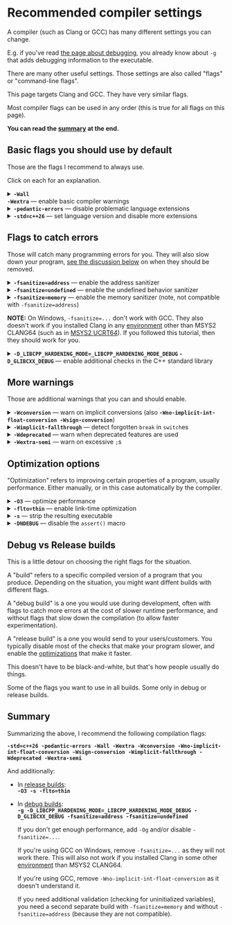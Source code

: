 # Recommended compiler settings

A compiler (such as Clang or GCC) has many different settings you can change.

E.g. if you've read [the page about debugging](/tooling/articles/debugging_in_terminal.md), you already know about `-g` that adds debugging information to the executable.

There are many other useful settings. Those settings are also called "flags" or "command-line flags".

This page targets Clang and GCC. They have very similar flags.

Most compiler flags can be used in any order (this is true for all flags on this page).

**You can read the [summary](#summary) at the end.**

## Basic flags you should use by default

Those are the flags I recommend to always use.

Click on each for an explanation.<details><summary><b><code>-Wall -Wextra</code></b> — enable basic compiler warnings</summary>

A "warning" is when a compiler tells you it thinks your code is bugged, despite being valid C++. It won't say it by default though, you have to ask it.

For example, this program:
```cpp
#include <iostream>

int main()
{
    int sum;
    for (int i = 0; i < 10; i++)
        sum += i;
    std::cout << sum << '\n';
}
```
...compiles but might not work properly because we didn't initialize `sum`. But a compiler will happily compile it. But if you add `-Wall -Wextra` (e.g. `clang++ prog.cpp -Wall -Wextra`), it'll warn you about this:
```none
prog.cpp:7:9: warning: variable 'sum' is uninitialized when used here [-Wuninitialized]
    7 |         sum += i;
      |         ^~~
prog.cpp:5:12: note: initialize the variable 'sum' to silence this warning
    5 |     int sum;
      |            ^
      |             = 0
1 warning generated.
```

**When asking for help with your code, make sure you enabled and fixed the warnings first.**

`W` in `-Wall -Wextra` stands for "warnings". `-Wall` enables the most common warnings (not all of them, despite saying "all"), and `-Wextra` enables some additional warnings (but again not all of them).
</details>

<details><summary><b><code>-pedantic-errors</code></b> — disable problematic language extensions</h3></summary>

Compilers add custom features to C++ that are not described in the standard ("C++ standard" is the document describing how C++ is supposed to work, that all compilers try to follow).

Those extra non-standard features are called "language extensions" or just "extensions".

For example, the following is not legal in standard C++ (unlike C), because array size must be a fixed number:

```cp
#include <iostream>

int main()
{
    int n;
    std::cin >> n;
    int array[n];
}
```

But Clang and GCC accept this by default.

Why is this bad? Because different compilers have different extensions, and if you use them, your program will not compile on some compilers (e.g. the MSVC compiler can't compile the program above).

If you try to compile this with `-pedantic-errors` (`clang++ prog.cpp -pedantic-errors`), you should see an error:
```
prog.cpp:7:15: error: variable length arrays in C++ are a Clang extension [-Werror,-Wvla-cxx-extension]
    7 |     int array[n];
      |               ^
prog.cpp:7:15: note: read of non-const variable 'n' is not allowed in a constant expression
prog.cpp:5:9: note: declared here
    5 |     int n;
      |         ^
1 error generated.
```

Some extensions have standard alternatives (e.g. `std::vector<int> array(n);` can replace `int array[n];` above).

Even if you intentionally do want to use an extension, this isn't a good reason to remove this flag. Instead there are ways to disable those checks for certain *parts* of your code.

#### Alternative flags: `-pedantic` and `-Wpedantic`

Some people use `-pedantic` or `-Wpedantic` instead of `-pedantic-errors`. Those two have the same effect, and unlike `-pedantic-errors` they produce warnings rather than errors.

</details>

<!-- TODO: replace C++26, C23, when newer standards are released -->
<details><summary><b><code>-std=c++26</code></b> — set language version and disable more extensions</h3></summary>

This is for C++, for C use `-std=c23`.

This does two things:

1. It **sets the language version to C++26** (newest supported by Clang at the time of writing). The **language version** is not the same thing as the **compiler version**. The language version is the version of the C++ standard (the document that all compilers try to adhere to, that explains how C++ is supposed to work).

    If you tell a compiler to use an old C++ version, it will disable some new features.

    The number `26` is the release year. At the time of writing, C++26 isn't released yet (but the compilers already support some of the planned features). The latest released C++ standard is C++23, and the past ones were C++20, C++17, C++14, C++11, C++98 (later amended as [C++03](https://stackoverflow.com/q/8285777/2752075)). And the C standards are C23, C17, C11, C98.

    The default language version varies between compilers and compiler versions, and at the time of writing Clang and GCC default to C++17.

    You'll see people mention versions with a letter, such as C++2c. It refers to the next version of the standard that's currently in development, and the letter will be replaced with a digit when it's released. C++2c is expected to be released in 2026 and become C++26 (C++2a became C++20, C++2b became C++23; and before that C++0x first became C++1x (they didn't guess the decade right) and then C++11; C++1y became 14 and C++1z became C++17).

2. It **disables some problematic language extensions**.

    A "language extension" is a feature that a compiler adds to C++, that's not mentioned in the C++ standard.

    For example, `int typeof = 42;` is valid in standard C/C++ (`typeof` is a variable name with no special meaning), but it doesn't compile by default in Clang and GCC, because they assign a [non-standard meaning](https://gcc.gnu.org/onlinedocs/gcc/Typeof.html) to `typeof`.

    The default `-std=...` value in Clang and GCC is `-std=gnu++17` and `-std=gnu17` (in C++ and C respectively) (at the time of writing), where "gnu++" stands for "C++ with GNU extensions" (aka GCC extensions, as GCC stands for the "GNU Compiler Collection" or the "GNU C Compiler").

    Replacing `gnu++` with `c++` is what disables those extensions. The code above compiles with any `-std=c++…` flag.

    `-std=c++…` and `-pedantic-errors` work better in tandem. If you only add the latter, `int typeof = 42;` will still not compile, but any use of [`typeof` extension](https://gcc.gnu.org/onlinedocs/gcc/Typeof.html) will not compile either. Adding the former makes `int typeof = 42;` compile.

    You don't lose anything by adding `-std=c++…`, because there are loopholes to use the extensions (e.g. spelling `typeof` as `__typeof` or `__typeof__` will let you use it as the extension; and there's no conflict with variable names because they can't legally contain `__`).

</details>

## Flags to catch errors

Those will catch many programming errors for you. They will also slow down your program, [see the discussion below](#debug-vs-release-builds) on when they should be removed.

<details><summary><b><code>-fsanitize=address</code></b> — enable the address sanitizer</h3></summary>

"Address sanitizer" (or "ASAN" for short) is a tool that catches pointer errors. It's embedded into your executable, and performs additional checks when you run the executable.

Consider this broken program:
```cpp
#include <iostream>

int main()
{
    int arr[5] = {4,5,6,7,8};

    for (int i = 0; i < 10; i++)
        std::cout << arr[i] << '\n';
}
```
Here we access the array out of bounds (read 10 elements while it only has 5).

When I run this, I get following output:
```
4
5
6
7
8
0
1478234208
0
0
0
```
While in most other languages you would immediately get an error, in C++ you get "undefined behavior", meaning anything can happen: you could get an error, but in this case I got 5 random garbage numbers.

ASAN would catch this.

Compile this program with `clang++ prog.cpp -fsanitize=address`, and after `8` you'll get an error message (a fairly cryptic one, but it will say `stack-buffer-overflow`, and that it happened in function `main`).

**If you also add `-g`, it will tell you the exact line number.**

ASAN also catches memory leaks.

Note that ASAN has a significant performance and memory overhead.

</details>

<details><summary><b><code>-fsanitize=undefined</code></b> — enable the undefined behavior sanitizer</h3></summary>

The "undefined behavior sanitizer" (aka UBSAN) catches some forms of undefined behavior.

For example:
```cpp
#include <iostream>

int main()
{
    for (int i = 0; i < 10; i++)
        std::cout << i * 400000000 << '\n';
}
```
If you run this, you might see something like this:
```
0
400000000
800000000
1200000000
1600000000
2000000000
-1894967296
-1494967296
-1094967296
-694967296
```
When `i >= 6`, `int` overflows. (In this case it manifests as negative numbers, but in general can cause other issues.)

If we compilie this as `clang++ prog.cpp -fsanitize=undefined` and run, UBSAN will complain:
```
prog.cpp:6:24: runtime error: signed integer overflow: 6 * 400000000 cannot be represented in type 'int'
SUMMARY: UndefinedBehaviorSanitizer: undefined-behavior prog.cpp:6:24
```

</details>

<details><summary><b><code>-fsanitize=memory</code></b> — enable the memory sanitizer (note, not compatible with <code>-fsanitize=address</code>)</h3></summary>

The memory sanitizer catches the use of uninitialized variables:
```cpp
#include <iostream>

int main()
{
    int x;
    std::cout << x << '\n';
}
```
This normally prints some arbitrary values.

`-fsanitize=memory` would catch this and give you a runtime error. If you also add `-g`, it will give you line numbers.

Note that this is **not compatible** with `-fsanitize=address`, and since the address sanitizer is vastly more important, the memory sanitizer gets less attention.

So to get the full sanitizer coverage, you'll need to test on at least two different builds.



</details>

**NOTE:** On Windows, `-fsanitize=...` don't work with GCC. They also doesn't work if you installed Clang in any [environment](/tooling/articles/msys2_environments.md) other than MSYS2 CLANG64 (such as in [MSYS2 UCRT64](/tooling/articles/msys2_environments.md)). If you followed this tutorial, then they should work for you.

<details><summary><b><code>-D_LIBCPP_HARDENING_MODE=_LIBCPP_HARDENING_MODE_DEBUG</code> <code>-D_GLIBCXX_DEBUG</code></b> — enable additional checks in the C++ standard library</summary>

For example, this will detect accessing `std::vector` out of bounds.

```cpp
#include <iostream>
#include <vector>

int main()
{
    std::vector<int> v = {1,2,3};
    std::cout << v[10] << '\n';
}
```
Without those flags, this might print a junk number. With the flag, you'll get:
```
C:/msys64/clang64/include/c++/v1/vector:1393: assertion __n < size() failed: vector[] index out of bounds
```

There are also weaker versions of those flags with less overhead, consult the manual for the [first](https://libcxx.llvm.org/Hardening.html) and the [second](https://gcc.gnu.org/onlinedocs/libstdc++/manual/using_macros.html) flags respectively.

Strictly speaking you never need both of those flags at the same time, you need one. But it's often easier to not determine which one you need, and use both.

The first flag is for libc++, and the second is for libstdc++. Those are two different implementations of the C++ standard library, Clang's one and GCC's one respectively. If you've been following this tutorial as is, you're using libc++ and only need the first flag. If you're using GCC, use the second flag. In some situations Clang can use libstdc++ instead of libc++ and so you will need the second flag, e.g. if you installed Clang from [MSYS2 UCRT64](/tooling/articles/msys2_environments.md).

Note that this flag only works when using libc++ (Clang's own implementation of the C++ standard library.)

When using libstdc++ (GCC's implementation of the C++ standard library) ([which can be used with Clang too](/tooling/articles/msys2_environments.md#c-standard-library-implementation)), use **`-D_GLIBCXX_DEBUG`. ([See manual](https://gcc.gnu.org/onlinedocs/libstdc++/manual/using_macros.html). There are some other variations of this flag too.)


</details>

## More warnings

Those are additional warnings that you can and should enable.

<details><summary><b><code>-Wconversion</code></b> — warn on implicit conversions (also <b><code>-Wno-implicit-int-float-conversion -Wsign-conversion</code></b>)</summary>

`-Wconversion` is a rather important warning.

Consider the following code:
```cpp
int main()
{
    float x = 3, y = 5;
    int z = x / y;
}
```
The value of `z` is `0` rather than `0.6`, because its type is not `float`. `-Wconversion` will catch this.

"Implicit conversion" means "without a cast". Adding a cast (`int z = int(x / y);`) disables the warning, because this is now an "explicit conversion", and it expresses that the programmer intended this to happen.

I also recommend adding **`-Wno-implicit-int-float-conversion`** to silence this warning for some of the "tame" conversions (namely integer to floating-point). This extra flag is only supported by Clang.

I also recommend adding **`-Wsign-conversion`**. It's not needed on Clang (where `-Wconversion` enables it automatically), but GCC needs it to enable some extra conversion checks.


</details>

<details><summary><b><code>-Wimplicit-fallthrough</code></b> — detect forgotten <code>break</code> in <code>switch</code>es</h3></summary>

For example, the following code prints `01` because of the missing `break`s.

```cpp
switch (0)
{
    case 0: std::cout << 0;
    case 1: std::cout << 1;
}
```

The warning will catch this.

In GCC this warning is included in `-Wall -Wextra`, so adding this flag manually is not needed.

</details>

<details><summary><b><code>-Wdeprecated</code></b> — warn when deprecated features are used</h3></summary>

C++ standard declares some features to be "deprecated", meaning they shouldn't be used and eventually might be removed.

One relatively obscure case there this is important is as follows:

```cpp
struct A
{
    std::string x;
    ~A() {}
};

A x;
A y = std::move(x);
```
Here, adding a destructor silently removes move constructor and move assignment, but leaves the copy constructor and copy assignment, which means that `std::move` silently loses its effect and this becomes a copy, which is bad for performance. (You can confirm this by replacing `std::string` with your own class, with logging in copy and move operations.) (If the fields are move-only, such as `std::unique_ptr`, `A` becomes non-copyable and non-movable.)

This catches most people by surprise. `-Wdeprecated` helps here, because the fact that copy operations are not also removed by the presence of a destructor is deprecated, and trying to copy *or move* this class triggers this warning.

GCC seems to also have this flag, but it doesn't catch the problem above.

</details>

<details><summary><b><code>-Wextra-semi</code></b> — warn on excessive <code>;</code>s</h3></summary>

This warns when semicolons are used unnecessarily. This is legal and doesn't cause any issues, but looks uncool.

Example:

```cpp
int main()
{

};
```

GCC also has this warning, but it works in less contexts.

</details>

## Optimization options

"Optimization" refers to improving certain properties of a program, usually performance. Either manually, or in this case automatically by the compiler.

<details><summary><b><code>-O3</code></b> — optimize performance</h3></summary>

This happens at the cost of increased compilation time. It can also break programs containing undefined behavior.

`-O2` and `-O1` are the weaker variants of this.

Somewhat interfers with debugging (with `-g`).

`-Og` is a weaker version designed to play well with `-g`.

</details>

<details><summary><b><code>-flto=thin</code></b> — enable link-time optimization</h3></summary>

This improves optimization of multifile programs, at the cost of increased link time.

There's another version of this, `-flto`, which is slightly stronger, but makes the link time even slower. (GCC only has non-thin `-flto`.)

</details>

<details><summary><b><code>-s</code></b> — strip the resulting executable</h3></summary>

[Stripping](https://en.wikipedia.org/wiki/Strip_(Unix)) an executable sligtly decreases its size and makes the debugging harder.

Not compatible with `-g`, as it would remove debugging information.

</details>

<details><summary><b><code>-DNDEBUG</code></b> — disable the <code>assert()</code> macro</h3></summary>

If you're using [`assert()`](https://en.cppreference.com/w/cpp/error/assert) in your code, this disables it. It's intended to only be enabled during development.

</details>


## Debug vs Release builds

This is a little detour on choosing the right flags for the situation.

A "build" refers to a specific compiled version of a program that you produce. Depending on the situation, you might want diffent builds with different flags.

A "debug build" is a one you would use during development, often with flags to catch more errors at the cost of slower runtime performance, and without flags that slow down the compilation (to allow faster experimentation).

A "release build" is a one you would send to your users/customers. You typically disable most of the checks that make your program slower, and enable the [optimizations](#optimization-options) that make it faster.

This doesn't have to be black-and-white, but that's how people usually do things.

Some of the flags you want to use in all builds. Some only in debug or release builds.

## Summary

Summarizing the above, I recommend the following compilation flags:

**`-std=c++26 -pedantic-errors -Wall -Wextra -Wconversion -Wno-implicit-int-float-conversion -Wsign-conversion -Wimplicit-fallthrough -Wdeprecated -Wextra-semi`**

And additionally:

* In [release builds](#debug-vs-release-builds):<br/>
  **`-O3 -s -flto=thin`**

* In [debug builds](#debug-vs-release-builds):<br/>
  **`-g -D_LIBCPP_HARDENING_MODE=_LIBCPP_HARDENING_MODE_DEBUG -D_GLIBCXX_DEBUG -fsanitize=address -fsanitize=undefined`**

  If you don't get enough performance, add `-Og` and/or disable `-fsanitize=...`.

  If you're using GCC on Windows, remove `-fsanitize=...` as they will not work there. This will also not work if you installed Clang in some other [environment](/tooling/articles/msys2_environments.md) than MSYS2 CLANG64.

  If you're using GCC, remove `-Wno-implicit-int-float-conversion` as it doesn't understand it.

  If you need additional validation (checking for uninitialized variables), you need a second separate build with `-fsanitize=memory` and without `-fsanitize=address` (because they are not compatible).

